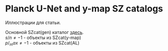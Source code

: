 # Planck U-Net and y-map SZ catalogs
Иллюстрации для статьи.  
  
Основной SZcat(gen) каталог [здесь](./Data/detected_cats/SZcatgen.csv).  
$s/n \neq -1$ - объекты из SZcat(y-map)  
$p/_max \neq -1$ - объекты из SZcat(AL)  
